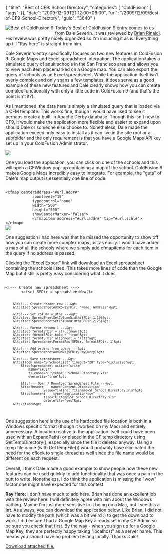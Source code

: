 {
	"title": "Best of CF9: School Directory",
	"categories": [
		"ColdFusion"
	],
	"tags": [],
	"date": "2009-12-09T21:12:00+06:00",
	"url": "/2009/12/09/Best-of-CF9-School-Directory",
	"guid": "3640"
}

<img src="https://static.raymondcamden.com/images/cfjedi/bestcfcontest1.jpg" title="Best of ColdFusion 9" align="left" style="margin-right:5px;margin-bottom:5px"/> Today's Best of ColdFusion 9 entry comes to us from Dale Severin. It was reviewed by <a href="http://www.remotesynthesis.com/">Brian Rinaldi</a>. His review was pretty nicely organized so I'm including it as is. Everything up till "Ray here" is straight from him. 

Dale Severin's entry specifically focuses on two new features in ColdFusion 9: Google Maps and Excel spreadsheet integration. The application takes a simulated query of adult schools in the San Francisco area and allows you to view each item placemarked on a Google map. You can also export the query of schools as an Excel spreadsheet. While the application itself isn't overly complex and only spans a few templates, it does serve as a good example of these new features and Dale clearly shows how you can create complex functionality with only a little code in ColdFusion 9 (and that's the point isn't it?).

As I mentioned, the data here is simply a simulated query that is loaded via a CFM template. This works fine, though I would have liked to see it perhaps create a built-in Apache Derby database. Though this isn't new to CF9, it would make the application more flexible and easier to expand upon should Dale or someone else choose to. Nonetheless, Dale made the application exceedingly easy to install as it can live in the site root or a subfolder and the only requirement is that you have a Google Maps API key set up in your ColdFusion Administrator. 

<img src="https://static.raymondcamden.com/images/cfjedi/Best of CF9 2.png" />

One you load the application, you can click on one of the schools and this will open a CFWindow pop-up containing a map of the school. ColdFusion 9 makes Google Maps incredibly easy to integrate. For example, the "guts" of Dale's map output is essentially one line of code:

<code>
&lt;cfmap centeraddress="#url.addr#"
            zoomlevel="15"
            typecontrol="none"
            width="500"
            height="500"
            showCenterMarker="false"&gt;
            &lt;cfmapitem address="#url.addr#" tip="#url.schl#"&gt;
&lt;/cfmap&gt;
</code>

<img src="https://static.raymondcamden.com/images/cfjedi/Best of CF9 1.png" />

One suggestion I had here was that he missed the opportunity to show off how you can create more complex maps just as easily. I would have added a map of all the schools where we simply add cfmapitems for each item in the query if no address is passed.

Clicking the "Excel Export" link will download an Excel spreadsheet containing the schools listed. This takes more lines of code than the Google Map but it still is pretty easy considering what it does.

<code>
&lt;!--- Create new spreadsheet ---&gt;
       &lt;cfset SFDir = spreadsheetNew()&gt;
        
        &lt;!--- Create header row ---&gt;
        &lt;cfset SpreadsheetAddRow(SFDir, "Name, Address")&gt;
        
        &lt;!--- Set column widths ---&gt;
        &lt;cfset SpreadSheetSetColumnWidth(SFDir,1,10)&gt; 
        &lt;cfset SpreadSheetSetColumnWidth(SFDir,2,25)&gt; 

        &lt;!--- Format column 1 ---&gt;
        &lt;cfset formatSFDir = structnew()&gt;
        &lt;cfset formatSFDir.bold = "true"&gt;
        &lt;cfset formatSFDir.alignment = "left"&gt;
        &lt;cfset SpreadsheetFormatRow(SFDir, formatSFDir, 1)&gt;
        
        &lt;!--- Add orders from query ---&gt;
        &lt;cfset SpreadsheetAddRows(SFDir, myQuery)&gt;
        
        &lt;!--- Save spreadsheet ---&gt;
        &lt;cflock name="SFSchoolList" timeout="20" type="exclusive"&gt;
            &lt;cfspreadsheet action="write"
                name="SFDir"
                filename="C:\temp\SF_School_Directory.xls"
                overwrite="true"&gt;

            &lt;!--- Open / Download Spreadsheet File ---&gt;
            &lt;cfheader    name="Content-Disposition" 
                        value="inline; filename=SF_School_Directory.xls"&gt;
            &lt;cfcontent    type="application/csv" 
                        file="C:\temp\SF_School_Directory.xls" 
                        deletefile="yes"&gt; 
        &lt;/cflock&gt;
</code>

One suggestion here is the use of a hardcoded file location is both in a Windows specific format (though it worked on my Mac) and entirely unnecessary. A location relative to the application itself could have been used with an ExpandPath() or placed in the CF temp directory using GetTempDirectory(), especially since the file it deleted anyway. Using a temp file name (with GetTempFile()) would probably have eliminated the need for the cflock to single-thread as well since the file name would be different on each request.

Overall, I think Dale made a good example to show people how these new features can be used quickly to add functionality that was once a pain in the butt to write. Nonetheless, I do think the application is missing the "wow" factor one might have expected for this contest.

<b>Ray Here:</b> I don't have much to add here. Brian has done an excellent job with the review here. I will definitely agree with him about the Windows pathing. Maybe I'm just more sensitive to it being on a Mac, but I see this a <b>lot</b>. As always, you can download the application below. Like Brian, I did not have to modify the path (which was a bit weird :) to get the download to work. I did ensure I had a Google Map Key already set in my CF Admin so be sure you check that first. By the way - when you sign up for a Google Map Key, they are perfectly happy taking "localhost" as a server name. This means you should have no problem testing locally. Thanks Dale!<p><a href='enclosures/C%3A%5Chosts%5C2009%2Ecoldfusionjedi%2Ecom%5Cenclosures%2FSchoolDirectory%2Ezip'>Download attached file.</a></p>
